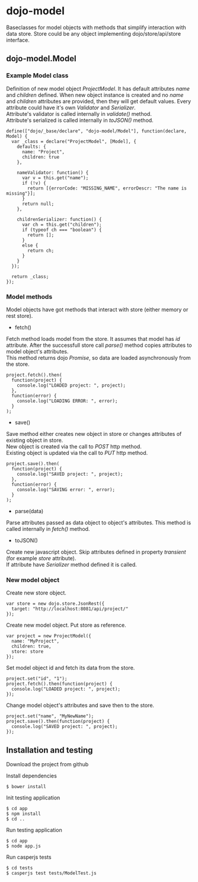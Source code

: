 # dojo-model

Baseclasses for model objects with methods that simplify interaction with data store.
Store could be any object implementing dojo/store/api/store interface.

## dojo-model.Model

### Example Model class

Definition of new model object *ProjectModel*. It has default attributes *name* and *children* defined. 
When new object instance is created and no *name* and *children* attributes are provided, then they will get default values.
Every attribute could have it's own *Validator* and *Serializer*.  
Attribute's validator is called internally in *validate()* method.  
Attribute's serialized is called internally in *toJSON()* method.

    define(["dojo/_base/declare", "dojo-model/Model"], function(declare, Model) {
      var _class = declare("ProjectModel", [Model], {
        defaults: {
          name: "Project",
          children: true
        },

        nameValidator: function() {
          var v = this.get("name");
          if (!v) {
            return [{errorCode: "MISSING_NAME", errorDescr: "The name is missing"}];
          }
          return null;
        },

        childrenSerializer: function() {
          var ch = this.get("children");
          if (typeof ch === "boolean") {
            return [];
          }
          else {
            return ch;
          }
        }
      });

      return _class;
    });


### Model methods

Model objects have got methods that interact with store (either memory or rest store).

* fetch()

Fetch method loads model from the store. It assumes that model has *id* attribute. After the successfull store call
*parse()* method copies attributes to model object's attributes.  
This method returns dojo *Promise*, so data are loaded asynchronously from the store.

    project.fetch().then(
      function(project) {
        console.log("LOADED project: ", project);
      },
      function(error) {
        console.log("LOADING ERROR: ", error);
      }
    );

* save()

Save method either creates new object in store or changes attributes of existing object in store.  
New object is created via the call to *POST* http method.  
Existing object is updated via the call to *PUT* http method.

    project.save().then(
      function(project) {
        console.log("SAVED project: ", project);
      },
      function(error) {
        console.log("SAVING error: ", error);
      }
    );


* parse(data)

Parse attributes passed as data object to object's attributes. This method is called internally in *fetch()* method.

* toJSON()

Create new javascript object. Skip attributes defined in property *transient* (for example *store* attribute).  
If attribute have *Serializer* method defined it is called.

### New model object

Create new store object.

    var store = new dojo.store.JsonRest({
      target: "http://localhost:8081/api/project/"
    });

Create new model object. Put store as reference.

    var project = new ProjectModel({
      name: "MyProject",
      children: true,
      store: store
    });

Set model object id and fetch its data from the store.

    project.set("id", "1");
    project.fetch().then(function(project) {
      console.log("LOADED project: ", project);
    });

Change model object's attributes and save then to the store.

    project.set("name", "MyNewName");
    project.save().then(function(project) {
      console.log("SAVED project: ", project);
    });


## Installation and testing

Download the project from github

Install dependencies

    $ bower install

Init testing application

    $ cd app
    $ npm install
    $ cd ..

Run testing application

    $ cd app
    $ node app.js

Run casperjs tests

    $ cd tests
    $ casperjs test tests/ModelTest.js


